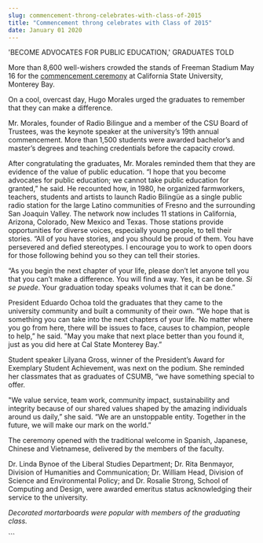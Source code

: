 ```yaml
---
slug: commencement-throng-celebrates-with-class-of-2015
title: "Commencement throng celebrates with Class of 2015"
date: January 01 2020
---
```


 
<p>'BECOME ADVOCATES FOR PUBLIC EDUCATION,' GRADUATES TOLD</p>
<p>
  More than 8,600 well&#45;wishers crowded the stands of Freeman Stadium May 16
  for the
  <a href="https://www.tagboard.com/MBgrad15">commencement ceremony</a> at
  California State University, Monterey Bay.
</p>
<p>
  On a cool, overcast day, Hugo Morales urged the graduates to remember that
  they can make a difference.
</p>
<p>
  Mr. Morales, founder of Radio Bilingue and a member of the CSU Board of
  Trustees, was the keynote speaker at the university’s 19th annual
  commencement. More than 1,500 students were awarded bachelor’s and master’s
  degrees and teaching credentials before the capacity crowd.
</p>
<p>
  After congratulating the graduates, Mr. Morales reminded them that they are
  evidence of the value of public education. “I hope that you become advocates
  for public education; we cannot take public education for granted,” he said.
  He recounted how, in 1980, he organized farmworkers, teachers, students and
  artists to launch Radio Bilingüe as a single public radio station for the
  large Latino communities of Fresno and the surrounding San Joaquin Valley. The
  network now includes 11 stations in California, Arizona, Colorado, New Mexico
  and Texas. Those stations provide opportunities for diverse voices, especially
  young people, to tell their stories. “All of you have stories, and you should
  be proud of them. You have persevered and defied stereotypes. I encourage you
  to work to open doors for those following behind you so they can tell their
  stories.
</p>
<p>
  “As you begin the next chapter of your life, please don’t let anyone tell you
  that you can’t make a difference. You will find a way. Yes, it can be done.
  <em>Si se puede</em>. Your graduation today speaks volumes that it can be
  done.”
</p>
<p>
  President Eduardo Ochoa told the graduates that they came to the university
  community and built a community of their own. “We hope that is something you
  can take into the next chapters of your life. No matter where you go from
  here, there will be issues to face, causes to champion, people to help,” he
  said. "May you make that next place better than you found it, just as you did
  here at Cal State Monterey Bay.”
</p>
<p>
  Student speaker Lilyana Gross, winner of the President’s Award for Exemplary
  Student Achievement, was next on the podium. She reminded her classmates that
  as graduates of CSUMB, “we have something special to offer.
</p>
<p>
  "We value service, team work, community impact, sustainability and integrity
  because of our shared values shaped by the amazing individuals around us
  daily,” she said. “We are an unstoppable entity. Together in the future, we
  will make our mark on the world.”
</p>
<p>
  The ceremony opened with the traditional welcome in Spanish, Japanese, Chinese
  and Vietnamese, delivered by the members of the faculty.
</p>
<p>
  Dr. Linda Bynoe of the Liberal Studies Department; Dr. Rita Benmayor, Division
  of Humanities and Communication; Dr. William Head, Division of Science and
  Environmental Policy; and Dr. Rosalie Strong, School of Computing and Design,
  were awarded emeritus status acknowledging their service to the university.
</p>
<p>
  <em
    >Decorated mortarboards were popular with members of the graduating
    class.</em
  >
</p>
```
